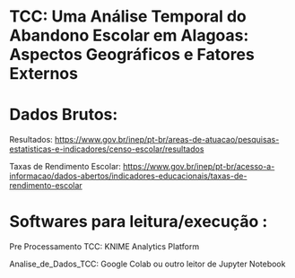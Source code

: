 # TCC: Uma Análise Temporal do Abandono Escolar em Alagoas: Aspectos Geográficos e Fatores Externos

# Dados Brutos:

Resultados:  https://www.gov.br/inep/pt-br/areas-de-atuacao/pesquisas-estatisticas-e-indicadores/censo-escolar/resultados

Taxas de Rendimento Escolar:  https://www.gov.br/inep/pt-br/acesso-a-informacao/dados-abertos/indicadores-educacionais/taxas-de-rendimento-escolar

# Softwares para leitura/execução :

Pre Processamento TCC: KNIME Analytics Platform

Analise_de_Dados_TCC: Google Colab ou outro leitor de Jupyter Notebook
